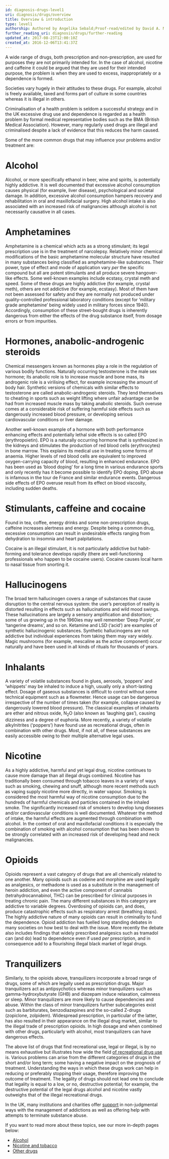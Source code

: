```yaml
---
id: diagnosis-drugs-level1
uri: diagnosis/drugs/overview
title: Overview & introduction
type: level1
authorship: Authored by Angelika Sebald;Proof-read/edited by David A. Mitchell
further_reading_uri: diagnosis/drugs/further-reading
updated_at: 2017-08-23T12:00:10Z
created_at: 2016-12-06T13:41:37Z
---
```


<p>A wide range of drugs, both prescription and non-prescription,
    are used for purposes they are not primarily intended for.
    In the case of alcohol, nicotine and caffeine it could be
    argued that they are used for their intended purpose, the
    problem is when they are used to excess, inappropriately
    or a dependence is formed.</p>
<p>Societies vary hugely in their attitudes to these drugs. For
    example, alcohol is freely available, taxed and forms part
    of culture in some countries whereas it is illegal in others.</p>
<p>Criminalisation of a health problem is seldom a successful strategy
    and in the UK excessive drug use and dependence is regarded
    as a health problem by formal medical representative bodies
    such as the BMA (British Medical Association). However, many
    regularly used drugs are illegal and criminalised despite
    a lack of evidence that this reduces the harm caused.</p>
<p>Some of the more common drugs that may influence your problems
    and/or treatment are:</p>
<h1 id="alcohol">Alcohol</h1>
<p>Alcohol, or more specifically ethanol in beer, wine and spirits,
    is potentially highly addictive. It is well documented that
    excessive alcohol consumption causes physical (for example,
    liver disease), psychological and societal damage. In addition,
    excessive alcohol consumption hampers recovery and rehabilitation
    in oral and maxillofacial surgery. High alcohol intake is
    also associated with an increased risk of malignancies although
    alcohol is not necessarily causative in all cases.</p>
<h1 id="amphetamines">Amphetamines</h1>
<p>Amphetamine is a chemical which acts as a strong stimulant; its
    legal prescription use is in the treatment of narcolepsy.
    Relatively minor chemical modifications of the basic amphetamine
    molecular structure have resulted in many substances being
    classified as amphetamine-like substances. Their power, type
    of effect and mode of application vary <em>per</em> the specific
    compound but all are potent stimulants and all produce severe
    hangover-like effects. Some well-known examples include ecstasy,
    crystal meth and speed. Some of these drugs are highly addictive
    (for example, crystal meth), others are not addictive (for
    example, ecstasy). Most of them have not been assessed for
    safety and they are normally not produced under quality-controlled
    professional laboratory conditions (except for ‘military
    grade amphetamine’ being widely used in military forces since
    1940). Accordingly, consumption of these street-bought drugs
    is inherently dangerous from either the effects of the drug
    substance itself, from dosage errors or from impurities.</p>
<h1 id="hormones-anabolic-androgenic-steroids">Hormones, anabolic-androgenic steroids</h1>
<p>Chemical messengers known as hormones play a role in the regulation
    of various bodily functions. Naturally occurring testosterone
    is the male sex hormone; its anabolic role is to increase
    muscle and bone mass, its androgenic role is a virilising
    effect, for example increasing the amount of body hair. Synthetic
    versions of chemicals with similar effects to testosterone
    are called anabolic-androgenic steroids. They lend themselves
    to cheating in sports such as weight lifting where unfair
    advantage can be had from increased muscle mass by taking
    anabolic steroids. Such overuse comes at a considerable risk
    of suffering harmful side effects such as dangerously increased
    blood pressure, or developing serious cardiovascular conditions
    or liver damage.</p>
<p>Another well-known example of a hormone with both performance
    enhancing effects and potentially lethal side effects is
    so called EPO (erythropoietin). EPO is a naturally occurring
    hormone that is synthesized in the kidneys and stimulates
    the production of red blood cells (erythrocytes) in bone
    marrow. This explains its medical use in treating some forms
    of anaemia. Higher levels of red blood cells are equivalent
    to improved oxygen-carrying capacity of blood, resulting
    in enhanced endurance. EPO has been used as ‘blood doping’
    for a long time in various endurance sports and only recently
    has it become possible to identify EPO doping. EPO abuse
    is infamous in the tour de France and similar endurance events.
    Dangerous side effects of EPO overuse result from its effect
    on blood viscosity, including sudden deaths.</p>
<h1 id="stimulants-caffeine-and-cocaine">Stimulants, caffeine and cocaine</h1>
<p>Found in tea, coffee, energy drinks and some non-prescription
    drugs, caffeine increases alertness and energy. Despite being
    a common drug, excessive consumption can result in undesirable
    effects ranging from dehydration to insomnia and heart palpitations.</p>
<p>Cocaine is an illegal stimulant, it is not particularly addictive
    but habit-forming and tolerance develops rapidly (there are
    well-functioning professionals who happen to be cocaine users).
    Cocaine causes local harm to nasal tissue from snorting it.</p>
<h1 id="hallucinogens">Hallucinogens</h1>
<p>The broad term hallucinogen covers a range of substances that
    cause disruption to the central nervous system: the user’s
    perception of reality is distorted resulting in effects such
    as hallucinations and wild mood swings. These hallucinations
    are largely a sensory amplification and distortion; some
    of us growing up in the 1960ies may well remember ‘Deep Purple’,
    or ’tangerine dreams’, and so on. Ketamine and LSD (‘acid’)
    are examples of synthetic hallucinogenic substances. Synthetic
    hallucinogens are not addictive but individual experiences
    from taking them may vary widely. Magic mushrooms (for example,
    mescaline as the active component) occur naturally and have
    been used in all kinds of rituals for thousands of years.</p>
<h1 id="inhalants">Inhalants</h1>
<p>A variety of volatile substances found in glues, aerosols, ‘poppers’
    and ‘whippets’ may be inhaled to induce a high, usually only
    a short-lasting effect. Dosage of gaseous substances is difficult
    to control without some technical equipment such as a flowmeter.
    Hence usage can be dangerous irrespective of the number of
    times taken (for example, collapse caused by dangerously
    lowered blood pressure). The classical examples of inhalants
    are ether and nitrous oxide, N<sub>2</sub>O (also known as
    ‘laughing gas’), causing dizziness and a degree of euphoria.
    More recently, a variety of volatile alkylnitrites (‘poppers’)
    have found use as recreational drugs, often in combination
    with other drugs. Most, if not all, of these substances are
    easily accessible owing to their multiple alternative legal
    uses.</p>
<h1 id="nicotine">Nicotine</h1>
<p>As a highly addictive, harmful and yet legal drug, nicotine continues
    to cause more damage than all illegal drugs combined. Nicotine
    has traditionally been consumed through tobacco leaves in
    a variety of ways such as smoking, chewing and snuff, although
    more recent methods such as vaping supply nicotine more directly,
    in water vapour. Smoking is considered the most harmful way
    of nicotine consumption due to the hundreds of harmful chemicals
    and particles contained in the inhaled smoke. The significantly
    increased risk of smokers to develop lung diseases and/or
    cardiovascular conditions is well documented. Whatever the
    method of intake, the harmful effects are augmented through
    combination with alcohol. In the context of oral and maxillofacial
    conditions it is especially the combination of smoking with
    alcohol consumption that has been shown to be strongly correlated
    with an increased risk of developing head and neck malignancies.</p>
<h1 id="opioids">Opioids</h1>
<p>Opioids represent a vast category of drugs that are all chemically
    related to one another. Many opioids such as codeine and
    morphine are used legally as analgesics, or methadone is
    used as a substitute in the management of heroin addiction,
    and even the active component of cannabis (tetrahydrocannabinol,
    THC) can be prescribed for clinical purposes in treating
    chronic pain. The many different substances in this category
    are addictive to variable degrees. Overdosing of opioids
    can, and does, produce catastrophic effects such as respiratory
    arrest (breathing stops). The highly addictive nature of
    many opioids can result in criminality to fund the dependence.
    Opioid addiction has fuelled long standing debates in many
    societies on how best to deal with the issue. More recently
    the debate also includes findings that widely prescribed
    analgesics such as tramadol can (and do) lead to dependence
    even if used <em>per</em> prescription, and in consequence
    add to a flourishing illegal black market of legal drugs.</p>
<h1 id="tranquilizers">Tranquilizers</h1>
<p>Similarly, to the opioids above, tranquilizers incorporate a
    broad range of drugs, some of which are legally used as prescription
    drugs. Major tranquilizers act as antipsychotics whereas
    minor tranquilizers such as gamma-hydroxybutyrate (GHB) and
    diazepam induce relaxation, calmness or sleep. Minor tranquilizers
    are more likely to cause dependencies and abuse. Within the
    class of minor tranquilizers further subcategories exist
    such as barbiturates, benzodiazepines and the so-called Z-drugs
    (zopiclone, zolpidem). Widespread prescription, in particular
    of the latter, has also resulted in their appearance on the
    illegal drug market, similar to the illegal trade of prescription
    opioids. In high dosage and when combined with other drugs,
    particularly with alcohol, most tranquilizers can have dangerous
    effects.</p>
<p>The above list of drugs that find recreational use, legal or
    illegal, is by no means exhaustive but illustrates how wide
    the field <a href="/diagnosis/drugs/further-reading">of recreational drug use</a>    is. Various problems can arise from the different categories
    of drugs in the short and/or long term; some having a negative
    impact on the prognosis of treatment. Understanding the ways
    in which these drugs work can help in reducing or preferably
    stopping their usage, therefore improving the outcome of
    treatment. The legality of drugs should not lead one to conclude
    that legality is equal to a low, or no, destructive potential;
    for example, the destructive potential of the legal drugs
    alcohol and nicotine vastly outweighs that of the illegal
    recreational drugs.</p>
<p>In the UK, many institutions and charities offer <a href="/diagnosis/drugs/further-reading">support</a>    in non-judgmental ways with the management of addictions
    as well as offering help with attempts to terminate substance
    abuse.</p>
<aside>
    <p>If you want to read more about these topics, see our more
        in-depth pages below:</p>
    <ul>
        <li><a href="/diagnosis/drugs/alcohol">Alcohol</a></li>
        <li><a href="/diagnosis/drugs/tobacco">Nicotine and tobacco</a></li>
        <li><a href="/diagnosis/drugs/other">Other drugs</a></li>
    </ul>
</aside>

